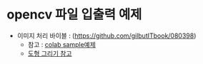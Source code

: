 # opencv 파일 입출력 예제

- 이미지 처리 바이블 : (https://github.com/gilbutITbook/080398)
    - 참고 : [colab sample예제](https://colab.research.google.com/drive/1SX7uwV8aVQ8SeRGDu3iW8a4naN6C0AnQ#scrollTo=xmLlTzvXCtL8)
    - [도형 그리기 참고](https://bkshin.tistory.com/entry/OpenCV-4-%EB%8F%84%ED%98%95-%EA%B7%B8%EB%A6%AC%EA%B8%B0)